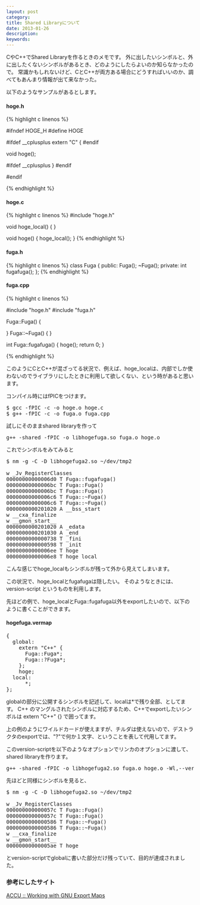 ```yaml
---
layout: post
category:
title: Shared Libraryについて
date: 2013-01-26
description:
keywords:
---
```


CやC++でShared Libraryを作るときのメモです。
外に出したいシンボルと、外に出したくないシンボルがあるとき、どのようにしたらよいのか知らなかったので。
常識かもしれないけど、CとC++が両方ある場合にどうすればいいのか、調べてもあんまり情報が出て来なかった。

以下のようなサンプルがあるとします。

#### hoge.h
{% highlight c linenos %}

#ifndef HOGE_H
#define HOGE

#ifdef __cplusplus
extern "C" {
#endif

void hoge();

#ifdef __cplusplus
}
#endif

#endif

{% endhighlight %}

#### hoge.c
{% highlight c linenos %}
#include "hoge.h"

void hoge_local() {
}

void hoge() {
  hoge_local();
}
{% endhighlight %}

#### fuga.h

{% highlight c linenos %}
class Fuga {
public:
  Fuga();
  ~Fuga();
private:
  int fugafuga();
};
{% endhighlight %}


#### fuga.cpp

{% highlight c linenos %}

#include "hoge.h"
#include "fuga.h"

Fuga::Fuga() {

}
Fuga::~Fuga() {
}

int Fuga::fugafuga()
{
  hoge();
  return 0;
}

{% endhighlight %}


このようにCとC++が混ざってる状況で、例えば、hoge_localは、内部でしか使わないのでライブラリにしたときに利用して欲しくない、という時があると思います。



コンパイル時にはfPICをつけます。
<pre>
$ gcc -fPIC -c -o hoge.o hoge.c
$ g++ -fPIC -c -o fuga.o fuga.cpp
</pre>

試しにそのままshared libraryを作って
<pre>
g++ -shared -fPIC -o libhogefuga.so fuga.o hoge.o
</pre>

これでシンボルをみてみると
<pre>
$ nm -g -C -D libhogefuga2.so ~/dev/tmp2

w _Jv_RegisterClasses
00000000000006d0 T Fuga::fugafuga()
00000000000006bc T Fuga::Fuga()
00000000000006bc T Fuga::Fuga()
00000000000006c6 T Fuga::~Fuga()
00000000000006c6 T Fuga::~Fuga()
0000000000201020 A __bss_start
w __cxa_finalize
w __gmon_start__
0000000000201020 A _edata
0000000000201030 A _end
0000000000000738 T _fini
0000000000000598 T _init
00000000000006ee T hoge
00000000000006e8 T hoge_local
</pre>

こんな感じでhoge_localもシンボルが残って外から見えてしまいます。


この状況で、hoge_localとfugafugaは隠したい。
そのようなときには、version-script というものを利用します。

先ほどの例で、hoge_localとFuga::fugafuga以外をexportしたいので、以下のように書くことができます。

#### hogefuga.vermap
<pre>
{
  global:
    extern "C++" {      
      Fuga::Fuga*;
      Fuga::?Fuga*;
    };
    hoge;
  local:
      *;
};
</pre>
globalの部分に公開するシンボルを記述して、localは*で残り全部、としてます。
C++ のマングルされたシンボルに対応するため、C++でexportしたいシンボルは
extern "C++" {} で囲ってます。

上の例のようにワイルドカードが使えますが、チルダは使えないので、デストラクタのexportでは、"?"で何か１文字、ということを表して代用してます。

このversion-scriptを以下のようなオプションでリンカのオプションに渡して、shared libraryを作ります。
<pre>
g++ -shared -fPIC -o libhogefuga2.so fuga.o hoge.o -Wl,--version-script=hogefuga.vermap
</pre>

先ほどと同様にシンボルを見ると、
<pre>
$ nm -g -C -D libhogefuga2.so ~/dev/tmp2

w _Jv_RegisterClasses
000000000000057c T Fuga::Fuga()
000000000000057c T Fuga::Fuga()
0000000000000586 T Fuga::~Fuga()
0000000000000586 T Fuga::~Fuga()
w __cxa_finalize
w __gmon_start__
00000000000005ae T hoge
</pre>

とversion-scriptでglobalに書いた部分だけ残っていて、目的が達成されました。

### 参考にしたサイト

<a href="http://accu.org/index.php/journals/1372">ACCU :: Working with GNU Export Maps</a>




